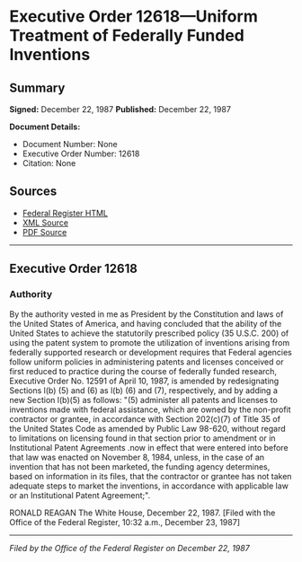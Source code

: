 # Executive Order 12618—Uniform Treatment of Federally Funded Inventions

## Summary

**Signed:** December 22, 1987
**Published:** December 22, 1987

**Document Details:**
- Document Number: None
- Executive Order Number: 12618
- Citation: None

## Sources
- [Federal Register HTML](https://www.presidency.ucsb.edu/documents/executive-order-12618-uniform-treatment-federally-funded-inventions)
- [XML Source](None)
- [PDF Source](None)

---

## Executive Order 12618

### Authority

By the authority vested in me as President by the Constitution and laws of the United States of America, and having concluded that the ability of the United States to achieve the statutorily prescribed policy (35 U.S.C. 200) of using the patent system to promote the utilization of inventions arising from federally supported research or development requires that Federal agencies follow uniform policies in administering patents and licenses conceived or first reduced to practice during the course of federally funded research, Executive Order No. 12591 of April 10, 1987, is amended by redesignating Sections l(b) (5) and (6) as l(b) (6) and (7), respectively, and by adding a new Section l(b)(5) as follows:
"(5) administer all patents and licenses to inventions made with federal assistance, which are owned by the non-profit contractor or grantee, in accordance with Section 202(c)(7) of Title 35 of the United States Code as amended by Public Law 98-620, without regard to limitations on licensing found in that section prior to amendment or in Institutional Patent Agreements .now in effect that were entered into before that law was enacted on November 8, 1984, unless, in the case of an invention that has not been marketed, the funding agency determines, based on information in its files, that the contractor or grantee has not taken adequate steps to market the inventions, in accordance with applicable law or an Institutional Patent Agreement;".

RONALD REAGAN
The White House,
December 22, 1987.
[Filed with the Office of the Federal Register, 10:32 a.m., December 23, 1987]

---

*Filed by the Office of the Federal Register on December 22, 1987*
